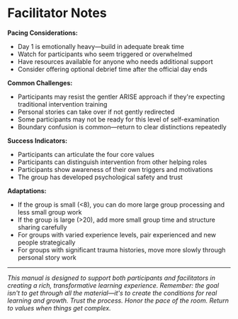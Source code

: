 # Facilitator Notes

**Pacing Considerations:**
- Day 1 is emotionally heavy—build in adequate break time
- Watch for participants who seem triggered or overwhelmed
- Have resources available for anyone who needs additional support
- Consider offering optional debrief time after the official day ends

**Common Challenges:**
- Participants may resist the gentler ARISE approach if they're expecting traditional intervention training
- Personal stories can take over if not gently redirected
- Some participants may not be ready for this level of self-examination
- Boundary confusion is common—return to clear distinctions repeatedly

**Success Indicators:**
- Participants can articulate the four core values
- Participants can distinguish intervention from other helping roles
- Participants show awareness of their own triggers and motivations
- The group has developed psychological safety and trust

**Adaptations:**
- If the group is small (<8), you can do more large group processing and less small group work
- If the group is large (>20), add more small group time and structure sharing carefully
- For groups with varied experience levels, pair experienced and new people strategically
- For groups with significant trauma histories, move more slowly through personal story work

---

*This manual is designed to support both participants and facilitators in creating a rich, transformative learning experience. Remember: the goal isn't to get through all the material—it's to create the conditions for real learning and growth. Trust the process. Honor the pace of the room. Return to values when things get complex.*
